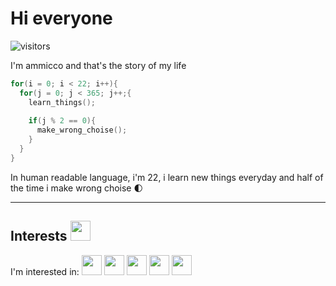 <div><h1>Hi everyone</h1></div>

![visitors](https://visitor-badge.glitch.me/badge?page_id=ammicco1.ammicco1)

I'm ammicco and that's the story of my life

```c
for(i = 0; i < 22; i++){
  for(j = 0; j < 365; j++;{
    learn_things();
    
    if(j % 2 == 0){
      make_wrong_choise();
    }
  }
} 
```

In human readable language, i'm 22, i learn new things everyday and half of the time i make wrong choise &#127763;

---

<h2>Interests <img src = "https://media2.giphy.com/media/QssGEmpkyEOhBCb7e1/giphy.gif?cid=ecf05e47a0n3gi1bfqntqmob8g9aid1oyj2wr3ds3mg700bl&rid=giphy.gif" width = 32px> </h2>
I'm interested in: 
<span><img width ='32px' src ='https://raw.githubusercontent.com/rahulbanerjee26/githubAboutMeGenerator/main/icons/c.svg'></span>
<span><img width ='32px' src ='https://raw.githubusercontent.com/rahulbanerjee26/githubAboutMeGenerator/main/icons/linux.svg'></span>
<span><img width ='32px' src ='https://raw.githubusercontent.com/rahulbanerjee26/githubAboutMeGenerator/main/icons/java.svg'></span>
<span><img width ='32px' src ='https://raw.githubusercontent.com/rahulbanerjee26/githubAboutMeGenerator/main/icons/nodejs.svg'></span>
<span><img width ='32px' src ='https://raw.githubusercontent.com/rahulbanerjee26/githubAboutMeGenerator/main/icons/javascript.svg'></span>

